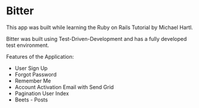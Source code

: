 # Bitter

This app was built while learning the Ruby on Rails Tutorial by Michael Hartl.

Bitter was built using Test-Driven-Development and has a fully developed test environment. 

Features of the Application:

* User Sign Up
* Forgot Password
* Remember Me  
* Account Activation Email with Send Grid 
* Pagination User Index
* Beets - Posts